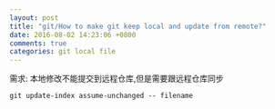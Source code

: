 ```yaml
---
layout: post
title: "git/How to make git keep local and update from remote?"
date: 2016-08-02 14:23:06 +0800
comments: true
categories: git local file
---
```


需求: 本地修改不能提交到远程仓库,但是需要跟远程仓库同步

```shell
git update-index assume-unchanged -- filename 
```
